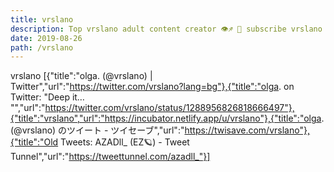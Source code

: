 ```yaml
---
title: vrslano
description: Top vrslano adult content creator 👁♐️ 👑 subscribe vrslano to my porn site below IG vrslano
date: 2019-08-26
path: /vrslano
---
```


vrslano
[{"title":"olga. (@vrslano) | Twitter","url":"https://twitter.com/vrslano?lang=bg"},{"title":"olga. on Twitter: \"Deep it… \"","url":"https://twitter.com/vrslano/status/1288956826818666497"},{"title":"vrslano","url":"https://incubator.netlify.app/u/vrslano"},{"title":"olga. (@vrslano) のツイート - ツイセーブ","url":"https://twisave.com/vrslano"},{"title":"Old Tweets: AZADll_ (EZ🪐) - Tweet Tunnel","url":"https://tweettunnel.com/azadll_"}]

